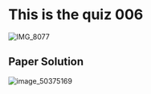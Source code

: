 # This is the quiz 006


![IMG_8077](https://github.com/user-attachments/assets/5875ae35-b502-4025-997f-a6748f553c01)


## Paper Solution


![image_50375169](https://github.com/user-attachments/assets/639a50fa-1042-4906-ae00-45b7d58f0d8c)

